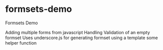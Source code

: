 formsets-demo
=============

Formsets Demo

Adding multiple forms from javascript
Handling Validation of an empty formset
Uses underscore.js 
 for generating formset using a template
 some helper function